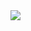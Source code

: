 <img src="https://capsule-render.vercel.app/api?type=waving&color=0:24c6dc,100:514a9d&height=300&section=header&text=Hi, I'm Seok%20render&fontSize=90" />
